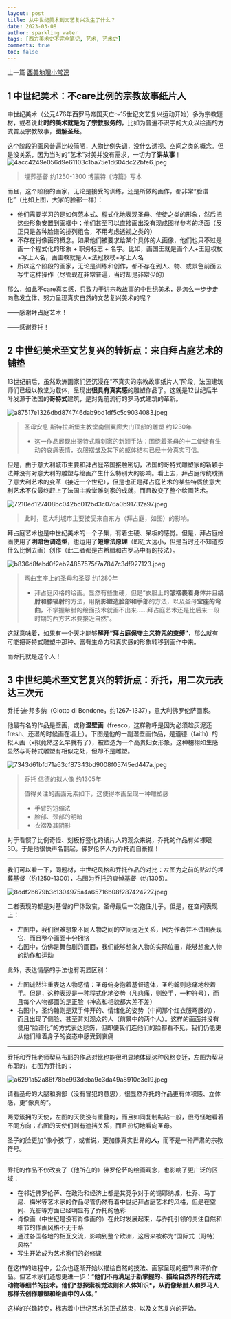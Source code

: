 ```yaml
---
layout: post
title: 从中世纪美术到文艺复兴发生了什么？
date: 2023-03-08
author: sparkling water
tags: [西方美术史不完全笔记, 艺术, 艺术史]
comments: true
toc: false
---
```


上一篇 [西美地理小常识]()

## 1 中世纪美术：不care比例的宗教故事纸片人

中世纪美术（公元476年西罗马帝国灭亡～15世纪文艺复兴运动开始）多为宗教题材，或者说**此时的美术就是为了宗教服务的**，比如为普遍不识字的大众以绘画的方式普及宗教故事，**图解圣经**。

这个阶段的画风普遍比较简陋，人物比例失调，没什么透视、空间之类的概念。但是没关系，因为当时的“艺术”对美并没有需求，一切为了**讲故事**！ ![4acc4249e056d9e61103c1ba75e1d604dc22bfe6.jpeg](https://s2.loli.net/2023/12/12/nFoE1jS6r9MghWJ.jpg)

> 埋葬基督 约1250-1300 博蒙特《诗篇》写本

而且，这个阶段的画家，无论是接受的训练，还是所做的画作，都非常“脸谱化”（比如上图，大家的脸都一样）：

- 他们需要学习的是如何范本式、程式化地表现圣母、使徒之类的形象，然后把这些形象安置到画框中；他们甚至可以直接画出没有现成图样参考的场面（反正只是各种脸谱的排列组合，不用考虑透视之类的）
- 不存在肖像画的概念。如果他们被要求给某个具体的人画像，他们也只不过是画一个程式化的形象 + 职务标志 + 名字。比如，画国王就是画个人+王冠权杖+写上人名，画主教就是人+法冠牧杖+写上人名
- 所以这个阶段的画家，无论是训练和创作，都不存在到人、物、或景色前面去写生这种操作（尽管现在非常普遍，当时却是非常少的）

那么，如此不care真实感，只致力于讲宗教故事的中世纪美术，是怎么一步步走向愈发立体、努力呈现真实自然的文艺复兴美术的呢？

——感谢拜占庭艺术！

——感谢乔托！

## 2 中世纪美术至文艺复兴的转折点：来自拜占庭艺术的铺垫

13世纪前后，虽然欧洲画家们还沉浸在“不真实的宗教故事纸片人”阶段，法国建筑师们已经以教堂为载体，呈现出**很具有真实感**的雕塑作品了。这就是12世纪后半叶发源于法国的**哥特式**建筑，是对先前流行的罗马式建筑的革新。

![a87517e1326dbd874746dab9bd1df5c5c9034083.jpeg](https://s2.loli.net/2023/12/12/olyYiun5cTV3h42.jpg)

> 圣母安息 斯特拉斯堡主教堂南侧翼廊大门顶部的雕塑 约1230年
>
> - 这一作品展现出哥特式雕刻家的新颖手法：围绕着圣母的十二使徒有生动的哀痛表情，衣服褶皱及其下的躯体结构已经十分真实可信。

但是，由于意大利城市主要和拜占庭帝国接触密切，法国的哥特式雕塑家的新颖手法并没有对意大利的雕塑与绘画产生什么特别大的影响。看上去，拜占庭传统耽搁了意大利艺术的变革（接近一个世纪），但是也正是拜占庭艺术的某些特质使意大利艺术不仅最终赶上了法国主教堂雕刻家的成就，而且改变了整个绘画艺术。

![7210ed127408bc042bc012bd3c076a0b91732a97.jpeg](https://s2.loli.net/2023/12/12/JSVmh5DUqTFexuB.jpg)

> 此时，意大利城市主要接受来自东方（拜占庭，如图）的影响。

拜占庭艺术也是中世纪美术的一个子集，有着生硬、呆板的感觉。但是，拜占庭绘画使用了**明暗色调造型**，也运用了**短缩法原理**（即近大远小，但是当时还不知道按什么比例去画）创作（此二者都是古希腊和古罗马中有的技法）。

![b836d8febd0f2eb24857575f7a7847c3df927123.jpeg](https://s2.loli.net/2023/12/12/VzxyjKBHeDg7Jql.jpg)

> 弯曲宝座上的圣母和圣婴 约1280年
>
> - 拜占庭风格的绘画。显然有些生硬，但是“衣服上的**皱褶裹着身体**并且**绕肘和膝辐射**的方法，用**阴影塑造脸部和手部**的方法，以及圣母**宝座的弯曲**，不掌握希腊的绘面技术就画不出来……拜占庭艺术还是比后来一段时期的西方艺术要接近自然”。

这就意味着，如果有一个天才能够**解开“拜占庭保守主义符咒的束缚”**，那么就有可能把哥特式雕塑中那种、富有生命力和真实感的形象转移到画作中来。

而乔托就是这个人！

## 3 中世纪美术至文艺复兴的转折点：乔托，用二次元表达三次元

乔托·迪·邦多纳（Giotto di Bondone，约1267-1337），意大利佛罗伦萨画家。

他最有名的作品是壁画，或称**湿壁画**（fresco，这样称呼是因为必须趁灰泥还fresh、还湿的时候画在墙上）。下图是他的一副湿壁画作品，是道德（faith）的拟人画（x拟竟然这么早就有了），被塑造为一个高贵妇女形象，这种栩栩如生感显然与哥特式雕塑有相似之处，但却不是雕塑。

![7343d61bfd71a63cf87343bd9008f05745ed447a.jpeg](https://s2.loli.net/2023/12/12/Kqj7pnFDIdflRm5.jpg)

> 乔托 信德的拟人像 约1305年
>
> 值得关注的画面元素如下，这使得本画呈现一种雕塑感
>
> - 手臂的短缩法
> - 脸部、颈部的明暗
> - 衣褶及其阴影

对于看惯了比例奇怪、刻板标签化的纸片人的观众来说，乔托的作品有如裸眼3D。于是他很快声名鹊起，佛罗伦萨人为乔托而自豪捏！

------

我们可以看一下，同题材，中世纪风格和乔托作品的对比：左图为之前的贴过的埋葬基督（约1250-1300），右图为乔托的哀悼基督（约1305）。

![8ddf2b679b3c1304975a4a65716b08f287424227.jpeg](https://s2.loli.net/2023/12/12/gjVuEKRDBY19LS2.jpg)

二者表现的都是对基督的尸体致哀，圣母最后一次抱住儿子。但是，在空间表现上：

- 左图中，我们很难想象不同人物之间的空间远近关系，因为作者并不试图表现它，而且整个画面十分拥挤
- 右图中，仿佛是舞台剧的画面，我们能够想象人物的实际位置，能够想象人物的动作和运动

此外，表达情感的手法也有明显区别：

- 左图诚然注重表达人物感情：圣母俯身抱着基督遗体，圣约翰则悲痛地绞着手。但是，这种表现是一种程式化地姿势（凡悲痛，则绞手，一种符号），而且每个人物都画的是正脸（神态和相貌都大差不差）
- 右图中，圣约翰则是双手伸开的、情绪化的姿势（中间那个红衣服弯腰的），而且出现了侧脸、甚至背对观众的人（前景中的两个人）。这样的画面并没有使用“脸谱化”的方式表达悲伤，但即便我们连他们的脸都看不见，我们仍能更从他们缩着身子的姿态中感受到哀痛

------

乔托和乔托老师契马布耶的作品对比也能很明显地体现这种风格变迁，左图为契马布耶的，右图为乔托的：

![a6291a52a86f78be993deba9c3da49a8910c3c19.jpeg](https://s2.loli.net/2023/12/12/Z8NvHl4eAEf6wPg.jpg)

请看圣母的大腿和胸部（没有冒犯的意思），很显然乔托的作品更有体积感、立体感，更“像真的”。

两旁簇拥的天使，左图的天使没有重叠的，而且如同复制黏贴一般，很奇怪地看着不同方向；右图的天使们则有遮挡关系，而且热切地看向圣母。

圣子的脸更加“像小孩”了，或者说，更加像真实世界的***人***，而不是一种严肃的宗教符号。

------

乔托的作品不仅改变了（他所在的）佛罗伦萨的绘画观念，也影响了更广泛的区域：

- 在邻近佛罗伦萨、在政治和经济上都是其竞争对手的锡耶纳城，杜乔、马丁尼、梅米等艺术家的作品尽管仍然有着中世纪拜占庭艺术的风格，但是在空间、光影等方面已经明显有了乔托的色彩
- 肖像画（中世纪是没有肖像画的）在此时发展起来，与乔托引领的关注自然和细节的作画风格不无干系
- 通过各国各地的相互交流，影响到整个欧洲，这后来被称为“国际式（哥特）风格”
- 写生开始成为艺术家们的必修课

在这样的进程中，公众也逐渐开始以描绘自然的技法、画家呈现的细节来评价作品。但艺术家们还想更进一步：“**他们不再满足于新掌握的、描绘自然界的花卉或动物等细节的技术。他们\*想探索视觉法则和人体知识\*，从而像希腊人和罗马人那样去创作雕塑和绘画中的人体**。”

这样的兴趣转变，标志着中世纪艺术的正式结束，以及文艺复兴的开始。